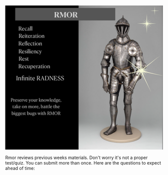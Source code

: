 ![Rmor Meme](./images/rmor-image.png)


Rmor reviews previous weeks materials. 
Don't worry it's not a proper test/quiz.
You can submit more than once.
Here are the questions to expect ahead of time: 

